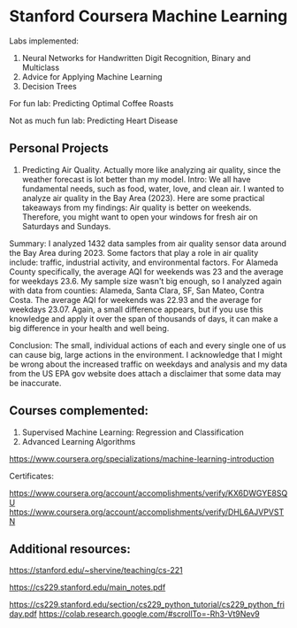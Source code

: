 # Stanford Coursera Machine Learning 

Labs implemented:
1. Neural Networks for Handwritten Digit Recognition, Binary and Multiclass
2. Advice for Applying Machine Learning 
3. Decision Trees

For fun lab:
Predicting Optimal Coffee Roasts 

Not as much fun lab:
Predicting Heart Disease 

## Personal Projects

1. Predicting Air Quality. Actually more like analyzing air quality, since the weather forecast is lot better than my model.
Intro:
We all have fundamental needs, such as food, water, love, and clean air. I wanted to analyze air quality in the Bay Area (2023). Here are some practical takeaways from my findings: Air quality is better on weekends. Therefore, you might want to open your windows for fresh air on Saturdays and Sundays. 

Summary:
I analyzed 1432 data samples from air quality sensor data around the Bay Area during 2023. Some factors that play a role in air quality include: traffic, industrial activity, and environmental factors. For Alameda County specifically, the average AQI for weekends was 23 and the average for weekdays 23.6. My sample size wasn't big enough, so I analyzed again with data from counties: Alameda, Santa Clara, SF, San Mateo, Contra Costa. The average AQI for weekends was 22.93 and the average for weekdays 23.07. Again, a small difference appears, but if you use this knowledge and apply it over the span of thousands of days, it can make a big difference in your health and well being.

Conclusion: 
The small, individual actions of each and every single one of us can cause big, large actions in the environment. I acknowledge that I might be wrong about the increased traffic on weekdays and analysis and my data from the US EPA gov website does attach a disclaimer that some data may be inaccurate.

## Courses complemented:

1. Supervised Machine Learning: Regression and Classification
2. Advanced Learning Algorithms

https://www.coursera.org/specializations/machine-learning-introduction 

Certificates:

https://www.coursera.org/account/accomplishments/verify/KX6DWGYE8SQU 
https://www.coursera.org/account/accomplishments/verify/DHL6AJVPVSTN  

## Additional resources:

https://stanford.edu/~shervine/teaching/cs-221

https://cs229.stanford.edu/main_notes.pdf 

https://cs229.stanford.edu/section/cs229_python_tutorial/cs229_python_friday.pdf
https://colab.research.google.com/#scrollTo=-Rh3-Vt9Nev9
